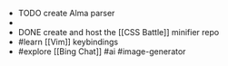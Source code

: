 - TODO create Alma parser
-
- DONE create and host the [[CSS Battle]] minifier repo
- #learn [[Vim]] keybindings
- #explore [[Bing Chat]] #ai #image-generator